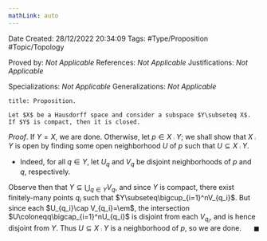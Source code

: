 ```yaml
---
mathLink: auto
---
```


<div class="topSpace"></div>

Date Created: 28/12/2022 20:34:09
Tags: #Type/Proposition #Topic/Topology

Proved by: _Not Applicable_
References: _Not Applicable_
Justifications: _Not Applicable_

Specializations: _Not Applicable_
Generalizations: _Not Applicable_

``` ad-Proposition
title: Proposition.

Let $X$ be a Hausdorff space and consider a subspace $Y\subseteq X$. If $Y$ is compact, then it is closed.

```

_Proof_. If $Y=X$, we are done. Otherwise, let $p\in X\comp Y$; we shall show that $X\comp Y$ is open by finding some open neighborhood $U$ of $p$ such that $U\subseteq X\comp Y$.
* Indeed, for all $q\in Y$, let $U_q$ and $V_q$ be disjoint neighborhoods of $p$ and $q$, respectively.

Observe then that $Y\subseteq\bigcup_{q\in Y}V_q$, and since $Y$ is compact, there exist finitely-many points $q_i$ such that $Y\subseteq\bigcup_{i=1}^nV_{q_i}$. But since each $U_{q_i}\cap V_{q_i}=\em$, the intersection $U\coloneqq\bigcap_{i=1}^nU_{q_i}$ is disjoint from each $V_{q_i}$, and is hence disjoint from $Y$. Thus $U\subseteq X\comp Y$ is a neighborhood of $p$, so we are done.<span style="float:right;">$\blacksquare$</span>
